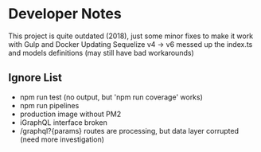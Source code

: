 # Developer Notes

This project is quite outdated (2018), just some minor fixes to make it work with Gulp and Docker
Updating Sequelize v4 -> v6 messed up the index.ts and models definitions (may still have bad workarounds)

## Ignore List

- npm run test (no output, but 'npm run coverage' works)
- npm run pipelines
- production image without PM2
- iGraphQL interface broken
- /graphql?{params} routes are processing, but data layer corrupted (need more investigation)
